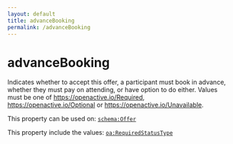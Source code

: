 ```yaml
---
layout: default
title: advanceBooking
permalink: /advanceBooking
---
```


# advanceBooking
Indicates whether to accept this offer, a participant must book in advance, whether they must pay on attending, or have option to do either. Values must be one of  https://openactive.io/Required,  https://openactive.io/Optional or  https://openactive.io/Unavailable.

This property can be used on: [`schema:Offer`](https://schema.org/Offer)

This property include the values: [`oa:RequiredStatusType`](https://openactive.io/RequiredStatusType)
